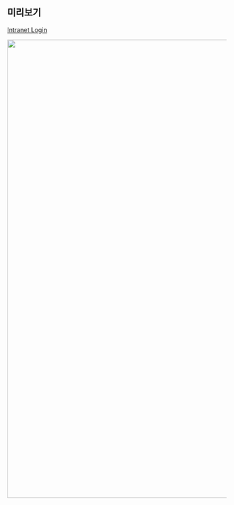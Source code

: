 ## 미리보기

[Intranet Login](https://love1ace.github.io/intranet-login/)


<img width="1050" alt="" src="https://github.com/love1ace/intranet-login/assets/147500032/d9945791-7539-496d-85e8-89bfb1a8e333">
